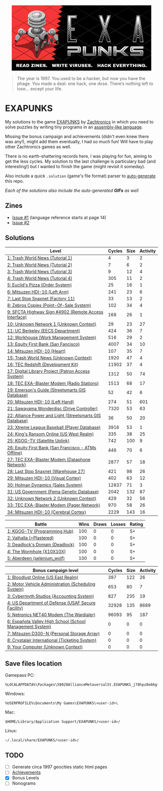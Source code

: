 <p align="center"><a href="https://store.steampowered.com/app/716490/EXAPUNKS/" target="_blank" rel="noopener noreferrer"><img src="assets/header.jpg" alt="EXAPUNKS logo"></a></p>

> The year is 1997. You used to be a hacker, but now you have the phage. You made a deal: one hack, one dose. There’s nothing left to lose… except your life.

# EXAPUNKS

My solutions to the game [EXAPUNKS](https://store.steampowered.com/app/716490/EXAPUNKS/) by [Zachtronics](https://www.zachtronics.com/) in which you need to solve puzzles by writing tiny programs in an [assembly-like language](https://steamcommunity.com/sharedfiles/filedetails/?id=1480557969).

Missing the bonus campaign and achievements (didn't even knew there was any!), might add them eventually, I had so much fun! Will have to play other Zachtronics games as well.

There is no earth-shattering records here, I was playing for fun, aiming to get the less cycles. My solution to the last challenge is particulary bad (and interesting!) but I wanted to finish the game (might revisit it someday).

Also include a quick `.solution` (game's file format) parser to [auto-generate](EXA-Parser) this repo.

*Each of the solutions also include the auto-generated **GIFs** as well*

## Zines

- [Issue #1](assets/digital_en_1.pdf) (language reference starts at page 14)
- [Issue #2](assets/digital_en_2.pdf)

## Solutions

<!-- EXA_START -->
| Level                                                                                                                                | Cycles | Size | Activity |
|--------------------------------------------------------------------------------------------------------------------------------------|--------|------|----------|
| [1: Trash World News (Tutorial 1)](solutions/01-trash-world-news-tutorial-1)                                                         | 4      | 3    | 2        |
| [2: Trash World News (Tutorial 2)](solutions/02-trash-world-news-tutorial-2)                                                         | 7      | 6    | 2        |
| [3: Trash World News (Tutorial 3)](solutions/03-trash-world-news-tutorial-3)                                                         | 9      | 12   | 4        |
| [4: Trash World News (Tutorial 4)](solutions/04-trash-world-news-tutorial-4)                                                         | 305    | 11   | 2        |
| [5: Euclid's Pizza (Order System)](solutions/05-euclids-pizza-order-system)                                                          | 25     | 16   | 1        |
| [6: Mitsuzen HDI-10 (Left Arm)](solutions/06-mitsuzen-hdi-10-left-arm)                                                               | 241    | 23   | 6        |
| [7: Last Stop Snaxnet (Factory 11)](solutions/07-last-stop-snaxnet-factory-11)                                                       | 33     | 13   | 2        |
| [8: Zebros Copies (Point-Of-Sale System)](solutions/08-zebros-copies-point-of-sale-system)                                           | 102    | 34   | 4        |
| [9: SFCTA Highway Sign #4902 (Remote Access Interface)](solutions/09-sfcta-highway-sign-4902-remote-access-interface)                | 168    | 26   | 1        |
| [10: Unknown Network 1 (Unknown Context)](solutions/10-unknown-network-1-unknown-context)                                            | 29     | 23   | 27       |
| [11: UC Berkeley (EECS Department)](solutions/11-uc-berkeley-eecs-department)                                                        | 424    | 36   | 7        |
| [12: Workhouse (Work Management System)](solutions/12-workhouse-work-management-system)                                              | 516    | 29   | 2        |
| [13: Equity First Bank (San Fancisco)](solutions/13-equity-first-bank-san-fancisco)                                                  | 4007   | 34   | 10       |
| [14: Mitsuzen HDI-10 (Heart)](solutions/14-mitsuzen-hdi-10-heart)                                                                    | 107    | 35   | 7        |
| [15: Trash World News (Unknown Context)](solutions/15-trash-world-news-unknown-context)                                              | 1920   | 47   | 4        |
| [16: TEC Redshift (Development Kit)](solutions/16-tec-redshift-development-kit)                                                      | 11902  | 37   | 4        |
| [17: Digital Library Project (Patron Access System)](solutions/17-digital-library-project-patron-access-system)                      | 1312   | 50   | 74       |
| [18: TEC EXA-Blaster Modem (Radio Stations)](solutions/18-tec-exa-blaster-modem-radio-stations)                                      | 1513   | 68   | 17       |
| [19: Emerson's Guide (Streetsmarts GIS Database)](solutions/19-emersons-guide-streetsmarts-gis-database)                             | 52     | 42   | 6        |
| [20: Mitsuzen HDI-10 (Left Hand)](solutions/20-mitsuzen-hdi-10-left-hand)                                                            | 274    | 51   | 601      |
| [21: Sawayama Wonderdisc (Drive Controller)](solutions/21-sawayama-wonderdisc-drive-controller)                                      | 7320   | 53   | 63       |
| [22: Alliance Power and Light (Streetsmarts GIS Database)](solutions/22-alliance-power-and-light-streetsmarts-gis-database)          | 36     | 50   | 20       |
| [23: Xtreme League Baseball (Player Database)](solutions/23-xtreme-league-baseball-player-database)                                  | 3916   | 53   | 1        |
| [24: King's Ransom Online (US West Realm)](solutions/24-kings-ransom-online-us-west-realm)                                           | 335    | 38   | 25       |
| [25: KGOG-TV (Satellite Uplink)](solutions/25-kgog-tv-satellite-uplink)                                                              | 742    | 100  | 9        |
| [26: Equity First Bank (San Francisco - ATMs Offline)](solutions/26-equity-first-bank-san-francisco-atms-offline)                    | 446    | 70   | 6        |
| [27: TEC EXA-Blaster Modem (Dataphone Network)](solutions/27-tec-exa-blaster-modem-dataphone-network)                                | 2877   | 57   | 18       |
| [28: Last Stop Snaxnet (Warehouse 27)](solutions/28-last-stop-snaxnet-warehouse-27)                                                  | 421    | 98   | 26       |
| [29: Mitsuzen HDI-10 (Visual Cortex)](solutions/29-mitsuzen-hdi-10-visual-cortex)                                                    | 402    | 63   | 12       |
| [30: Holman Dynamics (Sales System)](solutions/30-holman-dynamics-sales-system)                                                      | 12837  | 71   | 3        |
| [31: US Government (Fema Genetic Database)](solutions/31-us-government-fema-genetic-database)                                        | 2042   | 132  | 87       |
| [32: Unknown Network 2 (Unknown Context)](solutions/32-unknown-network-2-unknown-context)                                            | 429    | 32   | 56       |
| [33: TEC EXA-Blaster Modem (Pager Network)](solutions/33-tec-exa-blaster-modem-pager-network)                                        | 970    | 58   | 26       |
| [34: Mitsuzen HDI-10 (Cerebral Cortex)](solutions/34-mitsuzen-hdi-10-cerebral-cortex)                                                | 2229   | 143  | 16       |

| Battle                                                                                                                              | Wins | Draws | Losses | Rating |
|-------------------------------------------------------------------------------------------------------------------------------------|------|-------|--------|--------|
| [1: KGOG-TV (Programming Hub)](battles/01-kgog-tv-programming-hub)                                                                  | 100  | 0     | 0      | S+     |
| [2: Valhalla (=Plastered)](battles/02-valhalla-plastered)                                                                           | 100  | 0     | 0      | S+     |
| [3: Deadlock's Domain (Deadlock)](battles/03-deadlocks-domain-deadlock)                                                             | 100  | 0     | 0      | S+     |
| [4: The Wormhole (X10X10X)](battles/04-the-wormhole-x10x10x)                                                                        | 100  | 0     | 0      | S+     |
| [5: Aberdeen (selenium_wolf)](battles/05-aberdeen-seleniumwolf)                                                                     | 100  | 0     | 0      | S+     |

| Bonus campaign level                                                                                                                                | Cycles | Size | Activity |
|--------------------------------------------------------------------------------------------------------------------------------------|--------|------|----------|
| [1: Bloodlust Online (US East Realm)](bonus/01-bloodlust-online-us-east-realm)                                                   | 397    | 122  | 26       |
| [2: Motor Vehicle Administration (Scheduling System)](bonus/02-motor-vehicle-administration-scheduling-system)                   | 653    | 80   | 7        |
| [3: Cybermyth Studios (Accounting System)](bonus/03-cybermyth-studios-accounting-system)                                         | 827    | 235  | 19       |
| [4: US Department of Defense (USAF Secure Facility)](bonus/04-us-department-of-defense-usaf-secure-facility)                     | 32928  | 135  | 8689     |
| [5: Netronics NET40 Modem (The Wardialer)](bonus/05-netronics-net40-modem-the-wardialer)                                         | 96093  | 95   | 187      |
| [6: Española Valley High School (School Management System)](bonus/06-espaola-valley-high-school-school-management-system)       | 0      | 0    | 0        |
| [7: Mitsuzen D300-N (Personal Storage Array)](bonus/07-mitsuzen-d300-n-personal-storage-array)                                   | 0      | 0    | 0        |
| [8: Crystalair International (Ticketing System)](bonus/08-crystalair-international-ticketing-system)                             | 0      | 0    | 0        |
| [9: Your Computer (Unknown Context)](bonus/09-your-computer-unknown-context)                                                     | 0      | 0    | 0        |
<!-- EXA_END -->

## Save files location

Gamepass PC:
```
%LOCALAPPDATA%\Packages\58020AllianceMetaversalSt.EXAPUNKS_j78hpz8e66gfw\SystemAppData\xgs\0009000000DE7310_00000000000000000000000065287F60\all
```

Windows:
```
%USERPROFILE%\Documents\My Games\EXAPUNKS\<user-id>\
```

Mac:
```
$HOME/Library/Application Support/EXAPUNKS/<user-id>/
```

Linux:
```
~/.local/share/EXAPUNKS/<user-id>/
```

## TODO
- [ ] Generate circa 1997 geocities static html pages
- [ ] [Achievements](https://steamcommunity.com/stats/716490/achievements)
- [x] Bonus Levels
- [ ] Nonograms

